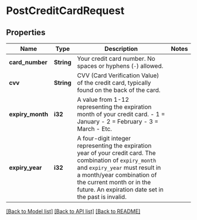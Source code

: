 # PostCreditCardRequest

## Properties

Name | Type | Description | Notes
------------ | ------------- | ------------- | -------------
**card_number** | **String** | Your credit card number. No spaces or hyphens (`-`) allowed. | 
**cvv** | **String** | CVV (Card Verification Value) of the credit card, typically found on the back of the card. | 
**expiry_month** | **i32** | A value from 1-12 representing the expiration month of your credit card.    - 1 = January   - 2 = February   - 3 = March   - Etc. | 
**expiry_year** | **i32** | A four-digit integer representing the expiration year of your credit card.  The combination of `expiry_month` and `expiry_year` must result in a month/year combination of the current month or in the future. An expiration date set in the past is invalid. | 

[[Back to Model list]](../README.md#documentation-for-models) [[Back to API list]](../README.md#documentation-for-api-endpoints) [[Back to README]](../README.md)


